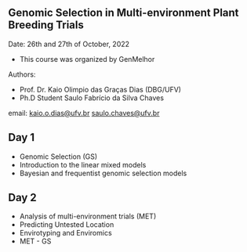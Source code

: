 ## Genomic Selection in Multi-environment Plant Breeding Trials

Date: 26th and 27th of October, 2022  

- This course was organized by GenMelhor

Authors: 
- Prof. Dr. Kaio Olimpio das Graças Dias (DBG/UFV)
- Ph.D Student Saulo Fabrício da Silva Chaves 

email: kaio.o.dias@ufv.br
       saulo.chaves@ufv.br 
       
## Day 1       

- Genomic Selection (GS) 
- Introduction to the linear mixed models
- Bayesian and frequentist genomic selection models

## Day 2

- Analysis of multi-environment trials (MET) 
- Predicting Untested Location
- Envirotyping and Enviromics
- MET - GS





       
